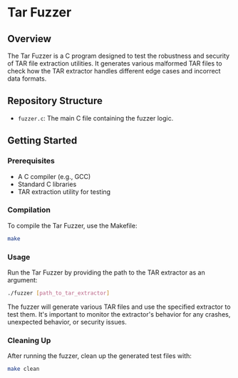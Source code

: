 # Tar Fuzzer

## Overview

The Tar Fuzzer is a C program designed to test the robustness and security of TAR file extraction utilities. It generates various malformed TAR files to check how the TAR extractor handles different edge cases and incorrect data formats.

## Repository Structure

- `fuzzer.c`: The main C file containing the fuzzer logic.

## Getting Started

### Prerequisites

- A C compiler (e.g., GCC)
- Standard C libraries
- TAR extraction utility for testing

### Compilation

To compile the Tar Fuzzer, use the Makefile:


```bash
make
```
### Usage

Run the Tar Fuzzer by providing the path to the TAR extractor as an argument:


```bash
./fuzzer [path_to_tar_extractor]
```

The fuzzer will generate various TAR files and use the specified extractor to test them. It's important to monitor the extractor's behavior for any crashes, unexpected behavior, or security issues.

### Cleaning Up

After running the fuzzer, clean up the generated test files with:


```bash
make clean
```